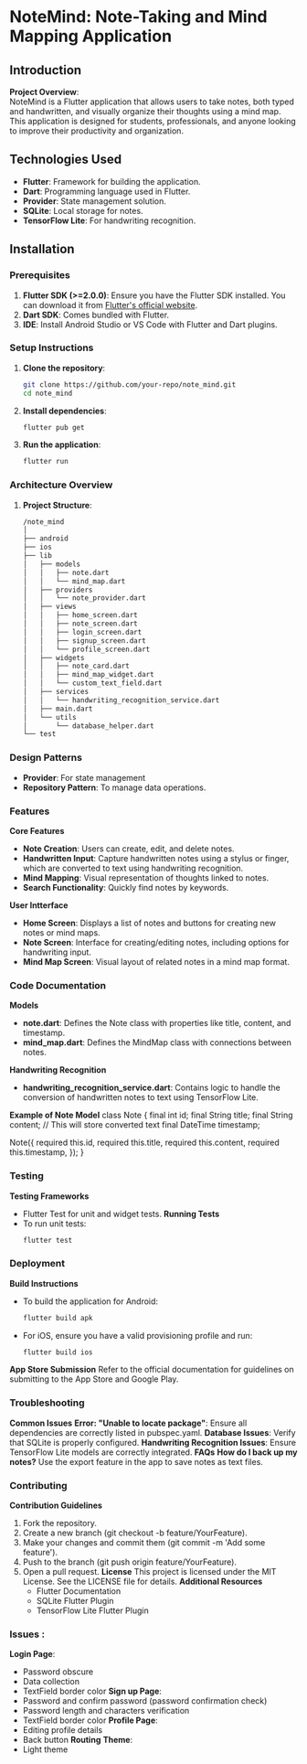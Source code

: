 # NoteMind: Note-Taking and Mind Mapping Application

## Introduction

**Project Overview**:  
NoteMind is a Flutter application that allows users to take notes, both typed and handwritten, and visually organize their thoughts using a mind map. This application is designed for students, professionals, and anyone looking to improve their productivity and organization.

## Technologies Used

- **Flutter**: Framework for building the application.
- **Dart**: Programming language used in Flutter.
- **Provider**: State management solution.
- **SQLite**: Local storage for notes.
- **TensorFlow Lite**: For handwriting recognition.

## Installation

### Prerequisites

1. **Flutter SDK (>=2.0.0)**: Ensure you have the Flutter SDK installed. You can download it from [Flutter's official website](https://flutter.dev/docs/get-started/install).
2. **Dart SDK**: Comes bundled with Flutter.
3. **IDE**: Install Android Studio or VS Code with Flutter and Dart plugins.

### Setup Instructions

1. **Clone the repository**:
   ```bash
   git clone https://github.com/your-repo/note_mind.git
   cd note_mind

2. **Install dependencies**:
   ```bash
   flutter pub get

3. **Run the application**:
   ```bash
   flutter run
   
### Architecture Overview

1. **Project Structure**:
   ```bash
   /note_mind
   │
   ├── android
   ├── ios
   ├── lib
   │   ├── models
   │   │   ├── note.dart
   │   │   └── mind_map.dart
   │   ├── providers
   │   │   └── note_provider.dart
   │   ├── views
   │   │   ├── home_screen.dart
   │   │   ├── note_screen.dart
   │   │   ├── login_screen.dart
   │   │   ├── signup_screen.dart
   │   │   └── profile_screen.dart
   │   ├── widgets
   │   │   ├── note_card.dart
   │   │   ├── mind_map_widget.dart
   │   │   └── custom_text_field.dart
   │   ├── services
   │   │   └── handwriting_recognition_service.dart
   │   ├── main.dart
   │   └── utils
   │       └── database_helper.dart
   └── test
   
### Design Patterns
- **Provider**: For state management
- **Repository Pattern**: To manage data operations.

### Features

**Core Features**

- **Note Creation**: Users can create, edit, and delete notes.
- **Handwritten Input**: Capture handwritten notes using a stylus or finger, which are converted to text using handwriting recognition.
- **Mind Mapping**: Visual representation of thoughts linked to notes.
- **Search Functionality**: Quickly find notes by keywords.

**User Intterface**

- **Home Screen**: Displays a list of notes and buttons for creating new notes or mind maps.
- **Note Screen**: Interface for creating/editing notes, including options for handwriting input.
- **Mind Map Screen**: Visual layout of related notes in a mind map format.

### Code Documentation

**Models**

- **note.dart**: Defines the Note class with properties like title, content, and timestamp.
- **mind_map.dart**: Defines the MindMap class with connections between notes.

**Handwriting Recognition**

- **handwriting_recognition_service.dart**: Contains logic to handle the conversion of handwritten notes to text using TensorFlow Lite.

**Example of Note Model**
class Note {
  final int id;
  final String title;
  final String content; // This will store converted text
  final DateTime timestamp;

  Note({
    required this.id,
    required this.title,
    required this.content,
    required this.timestamp,
  });
}

### Testing
**Testing Frameworks**
  - Flutter Test for unit and widget tests.
**Running Tests**
  - To run unit tests:
    ```bash
    flutter test

### Deployment
**Build Instructions**
  - To build the application for Android:
    ```bash
    flutter build apk

  - For iOS, ensure you have a valid provisioning profile and run:
    ```bash
    flutter build ios

**App Store Submission**
Refer to the official documentation for guidelines on submitting to the App Store and Google Play.

### Troubleshooting
**Common Issues**
  **Error: "Unable to locate package"**: Ensure all dependencies are correctly listed in pubspec.yaml.
  **Database Issues**: Verify that SQLite is properly configured.
  **Handwriting Recognition Issues**: Ensure TensorFlow Lite models are correctly integrated.
**FAQs**
   **How do I back up my notes?**
   Use the export feature in the app to save notes as text files.

### Contributing
**Contribution Guidelines**
1. Fork the repository.
2. Create a new branch (git checkout -b feature/YourFeature).
3. Make your changes and commit them (git commit -m 'Add some feature').
4. Push to the branch (git push origin feature/YourFeature).
5. Open a pull request.
**License**
This project is licensed under the MIT License. See the LICENSE file for details.
**Additional Resources**
   - Flutter Documentation
   - SQLite Flutter Plugin
   - TensorFlow Lite Flutter Plugin

### Issues :
**Login Page**: 
   - Password obscure
   - Data collection
   - TextField border color
**Sign up Page**:
   - Password and confirm password (password confirmation check)
   - Password length and characters verification
   - TextField border color
**Profile Page**:
   - Editing profile details
   - Back button
**Routing**
**Theme**:
   - Light theme



